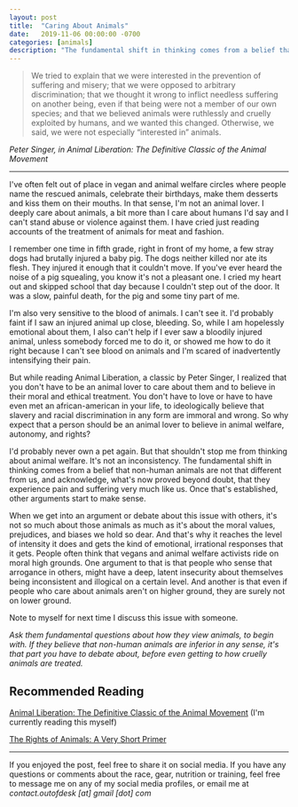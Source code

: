 ```yaml
---
layout: post
title:  "Caring About Animals"
date:   2019-11-06 00:00:00 -0700
categories: [animals]
description: "The fundamental shift in thinking comes from a belief that non-human animals are not that different from us, and acknowledge, what's now proved beyond doubt, that they experience pain and suffering very much like us. Once that's established, other arguments start to make sense."
---
```

<blockquote>
We tried to explain that we were interested in the prevention of suffering and misery; that we were opposed to arbitrary discrimination; that we thought it wrong to inflict needless suffering on another being, even if that being were not a member of our own species; and that we believed animals were ruthlessly and cruelly exploited by humans, and we wanted this changed. Otherwise, we said, we were not especially “interested in” animals.
</blockquote>
<cite>Peter Singer, in Animal Liberation: The Definitive Classic of the Animal Movement</cite>

*****

I've often felt out of place in vegan and animal welfare circles where people name the rescued animals, celebrate their birthdays, make them desserts and kiss them on their mouths. In that sense, I'm not an animal lover. I deeply care about animals, a bit more than I care about humans I'd say and I can't stand abuse or violence against them. I have cried just reading accounts of the treatment of animals for meat and fashion.

I remember one time in fifth grade, right in front of my home, a few stray dogs had brutally injured a baby pig. The dogs neither killed nor ate its flesh. They injured it enough that it couldn't move. If you've ever heard the noise of a pig squealing, you know it's not a pleasant one. I cried my heart out and skipped school that day because I couldn't step out of the door. It was a slow, painful death, for the pig and some tiny part of me.

I'm also very sensitive to the blood of animals. I can't see it. I'd probably faint if I saw an injured animal up close, bleeding. So, while I am hopelessly emotional about them, I also can't help if I ever saw a bloodily injured animal, unless somebody forced me to do it, or showed me how to do it right because I can't see blood on animals and I'm scared of inadvertently intensifying their pain.

But while reading Animal Liberation, a classic by Peter Singer, I realized that you don't have to be an animal lover to care about them and to believe in their moral and ethical treatment. You don't have to love or have to have even met an african-american in your life, to ideologically believe that slavery and racial discrimination in any form are immoral and wrong. So why expect that a person should be an animal lover to believe in animal welfare, autonomy, and rights?

I'd probably never own a pet again. But that shouldn't stop me from thinking about animal welfare. It's not an inconsistency. The fundamental shift in thinking comes from a belief that non-human animals are not that different from us, and acknowledge, what's now proved beyond doubt, that they experience pain and suffering very much like us. Once that's established, other arguments start to make sense.

When we get into an argument or debate about this issue with others, it's not so much about those animals as much as it's about the moral values, prejudices, and biases we hold so dear. And that's why it reaches the level of intensity it does and gets the kind of emotional, irrational responses that it gets. People often think that vegans and animal welfare activists ride on moral high grounds. One argument to that is that people who sense that arrogance in others, might have a deep, latent insecurity about themselves being inconsistent and illogical on a certain level. And another is that even if people who care about animals aren't on higher ground, they are surely not on lower ground.

Note to myself for next time I discuss this issue with someone.

*Ask them fundamental questions about how they view animals, to begin with. If they believe that non-human animals are inferior in any sense, it's that part you have to debate about, before even getting to how cruelly animals are treated.*

## Recommended Reading

[Animal Liberation: The Definitive Classic of the Animal Movement](https://www.amazon.com/Animal-Liberation-Definitive-Classic-Movement/dp/0061711306) (I'm currently reading this myself)

[The Rights of Animals: A Very Short Primer](https://chicagounbound.uchicago.edu/law_and_economics/568/)

*****

If you enjoyed the post, feel free to share it on social media. If you have any questions or comments about the race, gear, nutrition or training, feel free to message me on any of my social media profiles, or email me at *contact.outofdesk [at] gmail [dot] com*